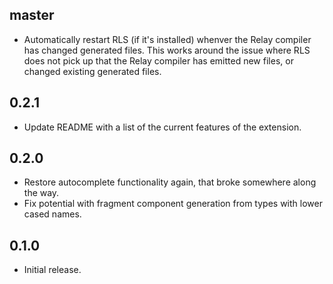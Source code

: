 ## master

- Automatically restart RLS (if it's installed) whenver the Relay compiler has changed generated files. This works around the issue where RLS does not pick up that the Relay compiler has emitted new files, or changed existing generated files.

## 0.2.1

- Update README with a list of the current features of the extension.

## 0.2.0

- Restore autocomplete functionality again, that broke somewhere along the way.
- Fix potential with fragment component generation from types with lower cased names.

## 0.1.0

- Initial release.
